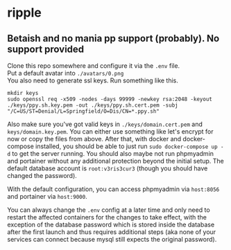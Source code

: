 # ripple

## Betaish and no mania pp support (probably). No support provided

Clone this repo somewhere and configure it via the `.env` file.  
Put a default avatar into `./avatars/0.png`  
You also need to generate ssl keys. Run something like this.  
```
mkdir keys
sudo openssl req -x509 -nodes -days 99999 -newkey rsa:2048 -keyout ./keys/ppy.sh.key.pem -out ./keys/ppy.sh.cert.pem -subj "/C=US/ST=Denial/L=Springfield/O=Dis/CN=*.ppy.sh"
```

Also make sure you've got valid keys in `./keys/domain.cert.pem` and `keys/domain.key.pem`. You can either use something like let's encrypt for now or copy the files from above. After that, with docker and docker-compose installed, you should be able to just run `sudo docker-compose up -d` to get the server running. You should also maybe not run phpmyadmin and portainer without any additional protection beyond the initial setup. The default database account is `root:v3ris3cur3` (though you should have changed the password).

With the default configuration, you can access phpmyadmin via `host:8056` and portainer via `host:9000`.

You can always change the `.env` config at a later time and only need to restart the affected containers for the changes to take effect, with the exception of the database password which is stored inside the database after the first launch and thus requires additional steps (aka none of your services can connect because mysql still expects the original password).  

